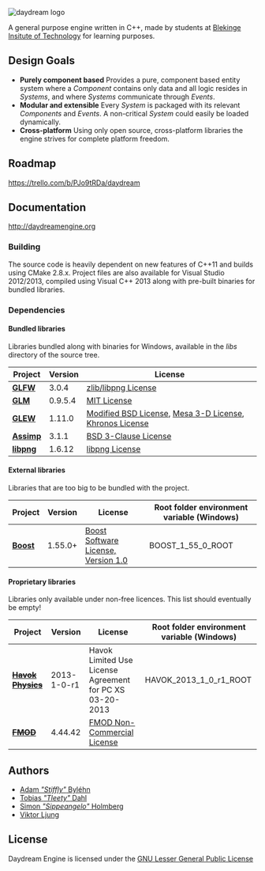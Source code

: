 ![daydream logo](http://imon.nu/daydream/daydream.gif)

A general purpose engine written in C++, made by students at [Blekinge Insitute of Technology](http://www.bth.se/eng) for learning purposes.

## Design Goals
* **Purely component based** Provides a pure, component based entity system where a *Component* contains only data and all logic resides in *Systems*, and where *Systems* communicate through *Events*.
* **Modular and extensible** Every *System* is packaged with its relevant *Components* and *Events*. A non-critical *System* could easily be loaded dynamically. 
* **Cross-platform** Using only open source, cross-platform libraries the engine strives for complete platform freedom. 

## Roadmap
https://trello.com/b/PJo9tRDa/daydream

## Documentation
http://daydreamengine.org

### Building
The source code is heavily dependent on new features of C++11 and builds using CMake 2.8.x.
Project files are also available for Visual Studio 2012/2013, compiled using Visual C++ 2013 along with pre-built binaries for bundled libraries.

### Dependencies

#### Bundled libraries
Libraries bundled along with binaries for Windows, available in the *libs* directory of the source tree.

| Project                                                       | Version      | License                                                                                                                                                                            |
| ------------------------------------------------------------- | ------------ | ---------------------------------------------------------------------------------------------------------------------------------------------------------------------------------- |
| **[GLFW](http://www.glfw.org)**                               | 3.0.4        | [zlib/libpng License](http://www.glfw.org/license.html)                                                                                                                            |
| **[GLM](http://glm.g-truc.net/0.9.5/index.html)**             | 0.9.5.4      | [MIT License](http://glm.g-truc.net/copying.txt)                                                                                                                                   |
| **[GLEW](http://glew.sourceforge.net)**                       | 1.11.0       | [Modified BSD License](http://glew.sourceforge.net/glew.txt), [Mesa 3-D License](http://glew.sourceforge.net/mesa.txt), [Khronos License](http://glew.sourceforge.net/khronos.txt) |
| **[Assimp](http://assimp.sourceforge.net)**                   | 3.1.1        | [BSD 3-Clause License](http://assimp.sourceforge.net/main_license.html)                                                                                                            |
| **[libpng](http://www.libpng.org/pub/png/libpng.html)**       | 1.6.12       | [libpng License](http://www.libpng.org/pub/png/src/libpng-LICENSE.txt)                                                                                                             |

#### External libraries
Libraries that are too big to be bundled with the project.

| Project                                                    | Version     | License                                                                     | Root folder environment variable (Windows) |
| ---------------------------------------------------------- | ----------- | --------------------------------------------------------------------------- | ------------------------------------------ |
| **[Boost](http://www.boost.org)**                          | 1.55.0+     | [Boost Software License, Version 1.0](http://www.boost.org/LICENSE_1_0.txt) | BOOST_1_55_0_ROOT                          |

#### Proprietary libraries
Libraries only available under non-free licences. This list should eventually be empty!

| Project                                                    | Version     | License                                                                     | Root folder environment variable (Windows) |
| ---------------------------------------------------------- | ----------- | --------------------------------------------------------------------------- | ------------------------------------------ |
| ~~**[Havok Physics](http://havok.com/products/physics)**~~ | 2013-1-0-r1 | Havok Limited Use License Agreement for PC XS 03-20-2013                    | HAVOK_2013_1_0_r1_ROOT                     |
| ~~**[FMOD](http://www.fmod.com)**~~                        | 4.44.42     | [FMOD Non-Commercial License](http://www.fmod.com/files/public/LICENSE.TXT) |                                            |

## Authors
* [Adam *"Stiffly"* Byléhn](https://github.com/Stiffly)
* [Tobias *"Tleety"* Dahl](https://github.com/Tleety)
* [Simon *"Sippeangelo"* Holmberg](https://github.com/sippeangelo)
* [Viktor Ljung](https://github.com/ViktorLjung)

## License
Daydream Engine is licensed under the [GNU Lesser General Public License](https://github.com/sippeangelo/daydream/blob/master/COPYING.LESSER)